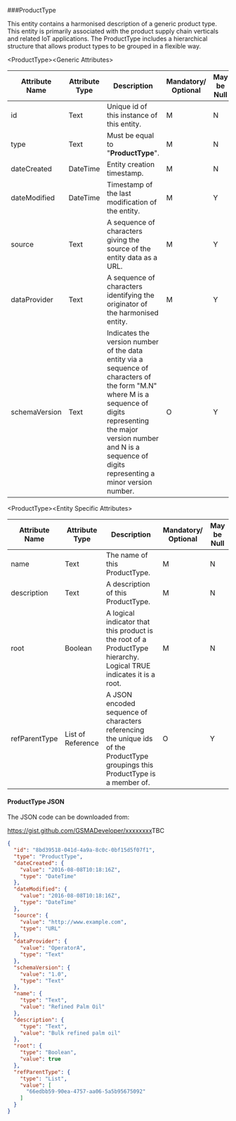 ###ProductType

This entity contains a harmonised description of a generic product type. This entity is primarily associated with the product supply chain verticals and related IoT applications. The ProductType includes a hierarchical structure that allows product types to be grouped in a flexible way.

&lt;ProductType&gt;&lt;Generic Attributes&gt;

| Attribute Name | Attribute Type | Description                                                                                                                                                                                                                             | Mandatory/ Optional | May be Null |
|----------------|----------------|-----------------------------------------------------------------------------------------------------------------------------------------------------------------------------------------------------------------------------------------|--------------------|-------------|
| id             | Text           | Unique id of this instance of this entity.                                                                                                                                                                                              | M                  | N           |
| type           | Text           | Must be equal to "**ProductType**".                                                                                                                                                                                                     | M                  | N           |
| dateCreated    | DateTime       | Entity creation timestamp.                                                                                                                                                                                                              | M                  | N           |
| dateModified   | DateTime       | Timestamp of the last modification of the entity.                                                                                                                                                                                       | M                  | Y           |
| source         | Text           | A sequence of characters giving the source of the entity data as a URL.                                                                                                                                                                 | M                  | Y           |
| dataProvider   | Text           | A sequence of characters identifying the originator of the harmonised entity.                                                                                                                                                           | M                  | Y           |
| schemaVersion  | Text           | Indicates the version number of the data entity via a sequence of characters of the form "M.N" where M is a sequence of digits representing the major version number and N is a sequence of digits representing a minor version number. | O                  | Y           |

&lt;ProductType&gt;&lt;Entity Specific Attributes&gt;

| Attribute Name | Attribute Type    | Description                                                                                                                    | Mandatory/ Optional | May be Null |
|----------------|-------------------|--------------------------------------------------------------------------------------------------------------------------------|--------------------|-------------|
| name           | Text              | The name of this ProductType.                                                                                                  | M                  | N           |
| description    | Text              | A description of this ProductType.                                                                                             | M                  | N           |
| root           | Boolean           | A logical indicator that this product is the root of a ProductType hierarchy. Logical TRUE indicates it is a root.             | M                  | N           |
| refParentType  | List of Reference | A JSON encoded sequence of characters referencing the unique ids of the ProductType groupings this ProductType is a member of. | O                  | Y           |

#### ProductType JSON

The JSON code can be downloaded from:

<https://gist.github.com/GSMADeveloper/xxxxxxxx>TBC
```json
{
  "id": "8bd39518-041d-4a9a-8c0c-0bf15d5f07f1",
  "type": "ProductType",
  "dateCreated": {
    "value": "2016-08-08T10:18:16Z",
    "type": "DateTime"
  },
  "dateModified": {
    "value": "2016-08-08T10:18:16Z",
    "type": "DateTime"
  },
  "source": {
    "value": "http://www.example.com",
    "type": "URL"
  },
  "dataProvider": {
    "value": "OperatorA",
    "type": "Text"
  },
  "schemaVersion": {
    "value": "1.0",
    "type": "Text"
  },
  "name": {
    "type": "Text",
    "value": "Refined Palm Oil"
  },
  "description": {
    "type": "Text",
    "value": "Bulk refined palm oil"
  },
  "root": {
    "type": "Boolean",
    "value": true
  },
  "refParentType": {
    "type": "List",
    "value": [
      "66edbb59-90ea-4757-aa06-5a5b95675092"
    ]
  }
}
```
